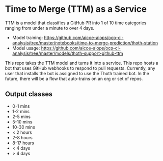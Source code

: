 # Time to Merge (TTM) as a Service

TTM is a model that classifies a GitHub PR into 1 of 10 time categories ranging from under a minute to over 4 days.

- Model training: https://github.com/aicoe-aiops/ocp-ci-analysis/tree/master/notebooks/time-to-merge-prediction/thoth-station
- Model usage: https://github.com/aicoe-aiops/ocp-ci-analysis/tree/master/models/thoth-support-github-ttm

This repo takes the TTM model and turns it into a service. This repo hosts a bot that uses GitHub webhooks to respond to pull requests.
Currently, any user that installs the bot is assigned to use the Thoth trained bot. In the future, there will be a flow that 
auto-trains on an org or set of repos.

## Output classes
- 0-1 mins 
- 1-2 mins
- 2-5 mins
- 5-10 mins
- 10-30 mins
- < 2 hours
- 2-8 hours
- 8-17 hours
- < 4 days
- \> 4 days